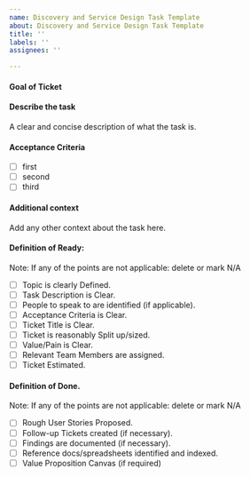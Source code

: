 ```yaml
---
name: Discovery and Service Design Task Template
about: Discovery and Service Design Task Template
title: ''
labels: ''
assignees: ''

---
```


#### Goal of Ticket


#### Describe the task

A clear and concise description of what the task is.

#### Acceptance Criteria

- [ ] first
- [ ] second
- [ ] third

#### Additional context

Add any other context about the task here.

#### Definition of Ready:
  Note: If any of the points are not applicable: delete or mark N/A
- [ ] Topic is clearly Defined.
- [ ] Task Description is Clear.
- [ ] People to speak to are identified (if applicable).
- [ ] Acceptance Criteria is Clear.
- [ ] Ticket Title is Clear.
- [ ] Ticket is reasonably Split up/sized.
- [ ] Value/Pain is Clear.
- [ ] Relevant Team Members are assigned.
- [ ] Ticket Estimated.

#### Definition of Done.
Note: If any of the points are not applicable: delete or mark N/A

- [ ] Rough User Stories Proposed.
- [ ] Follow-up Tickets created (if necessary).
- [ ] Findings are documented (if necessary).
- [ ] Reference docs/spreadsheets identified and indexed.
- [ ] Value Proposition Canvas (if required)
